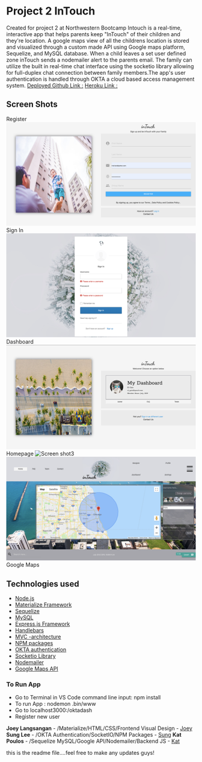 # Project 2 InTouch
Created for project 2 at Northwestern Bootcamp Intouch is a real-time, interactive app that helps parents keep "InTouch" of their children and they're location.  A google maps view of all the childrens location is stored and visualized through a custom made API using Google maps platform, Sequelize, and MySQL database. When a child leaves a set user defined zone inTouch sends a nodemailer alert to the parents email. The family can utilize the built in real-time chat interface using the socketio library allowing for full-duplex chat connection between family members.The app's user authentication is handled through OKTA a cloud based access management system.
[Deployed Github Link :](LINK)
[Heroku Link :](LINK)
## Screen Shots
Register
![Screen shot](./public/assets/images/readme/read3.png)
Sign In
![Screen shot2](./public/assets/images/readme/read5.png)
Dashboard
![Screen shot3](./public/assets/images/readme/read4.png)
Homepage
![Screen shot3](./public/assets/images/readme/read1.png)
![Screen shot3](./public/assets/images/readme/read2.png)
Google Maps
## Technologies used
- [Node.js](https://en.wikipedia.org/wiki/Node.js)
- [Materialize Framework](https://materializecss.com/)
- [Sequelize](http://docs.sequelizejs.com/)
- [MySQL](https://en.wikipedia.org/wiki/MySQL)
- [Express.js Framework](https://expressjs.com/)
- [Handlebars](https://handlebarsjs.com/)
- [MVC -architecture](https://en.wikipedia.org/wiki/Model%E2%80%93view%E2%80%93controller)
- [NPM packages](https://www.npmjs.com/)
- [OKTA authentication](https://www.okta.com/products/adaptive-multi-factor-authentication/)
- [Socketio Library](https://socket.io/)
- [Nodemailer](https://nodemailer.com/about/)
- [Google Maps API](https://cloud.google.com/maps-platform/)
### To Run App
- Go to Terminal in VS Code command line input: npm install
- To run App : nodemon .bin/www
- Go to localhost3000:/oktadash 
- Register new user

**Joey Langsangan** - /Materialize/HTML/CSS/Frontend Visual Design - [Joey](LINK)
**Sung Lee** - /OKTA Authentication/SocketIO/NPM Packages - [Sung](LINK)
**Kat Poulos** - /Sequelize MySQL/Google API/Nodemailer/Backend JS - [Kat](LINK)

this is the readme file....feel free to make any updates guys!